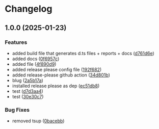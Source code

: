 # Changelog

## 1.0.0 (2025-01-23)


### Features

* added build file that generates d.ts files + reports + docs ([d761d6e](https://github.com/ZCodeTemplates/npm-pkg-template/commit/d761d6e63a1212f233ceaeb54f87b8bdbe3ca77b))
* added docs ([0f6957c](https://github.com/ZCodeTemplates/npm-pkg-template/commit/0f6957c3872b877766de2221270d114523ab7908))
* added file ([4f890d9](https://github.com/ZCodeTemplates/npm-pkg-template/commit/4f890d98c5d6b0678da7a13c9503e555b4818599))
* added release please config file ([192f682](https://github.com/ZCodeTemplates/npm-pkg-template/commit/192f6823247bba78ca8625c80f74aac4c1b00bd5))
* added release-please github action ([34d801b](https://github.com/ZCodeTemplates/npm-pkg-template/commit/34d801bd0218caa1e5d50a65a9dbb75b86899078))
* blug ([2a5b17a](https://github.com/ZCodeTemplates/npm-pkg-template/commit/2a5b17a2e9ee91ef8f3eb3d919a12cebf3b42f05))
* installed release please as dep ([ec51db8](https://github.com/ZCodeTemplates/npm-pkg-template/commit/ec51db856bdba5037f0f39af57ec6dd00c5dc185))
* test ([d7d3aa4](https://github.com/ZCodeTemplates/npm-pkg-template/commit/d7d3aa410bf1e0c3deef4e5bf0e840eeb42d74ef))
* test ([30e30c7](https://github.com/ZCodeTemplates/npm-pkg-template/commit/30e30c7292d97168e72d9a484b9867d8edf41c80))


### Bug Fixes

* removed tsup ([0bacebb](https://github.com/ZCodeTemplates/npm-pkg-template/commit/0bacebb956c4ef7a8a2e074642c93a2c601b6b6f))
